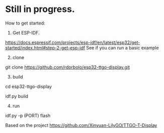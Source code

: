 # Still in progress. 


How to get started: 
1) Get ESP-IDF. 

https://docs.espressif.com/projects/esp-idf/en/latest/esp32/get-started/index.html#step-2-get-esp-idf 
See if you can run a basic example

2) clone

git clone https://github.com/rdorbolo/esp32-ttgo-display.git

3) build

cd esp32-ttgo-display

idf.py build

4) run

idf.py -p (PORT) flash

Based on the project https://github.com/Xinyuan-LilyGO/TTGO-T-Display
